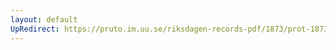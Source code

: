 ```yaml
---
layout: default
UpRedirect: https://pruto.im.uu.se/riksdagen-records-pdf/1873/prot-1873--ak--329.pdf
---
```

